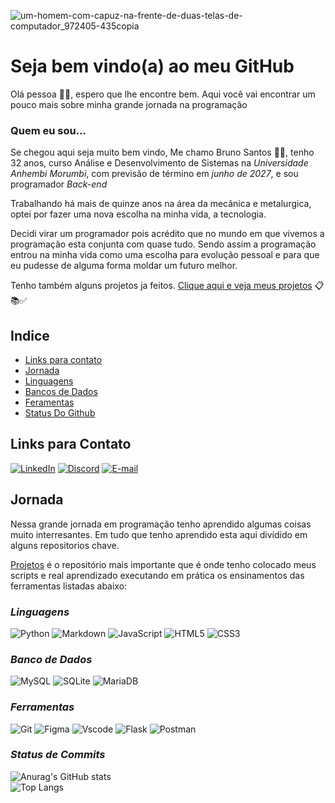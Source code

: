 ![um-homem-com-capuz-na-frente-de-duas-telas-de-computador_972405-435copia](https://github.com/user-attachments/assets/f5db77a7-af6c-4ae3-93f5-8983fa3b5adb)

# Seja bem vindo(a) ao meu GitHub

Olá pessoa :wave:&#127998;, espero que lhe encontre bem.
Aqui você vai encontrar um pouco mais sobre minha grande jornada na programação

### Quem eu sou...
Se chegou aqui seja muito bem vindo, Me chamo Bruno Santos &#129489;&#127998;, tenho 32 anos, curso Análise e Desenvolvimento de Sistemas na _*Universidade Anhembi Morumbi*_, com previsão de término em _junho de 2027_, e sou programador *Back-end*

Trabalhando há mais de quinze anos na área da mecânica e metalurgica, optei por fazer uma nova escolha na minha vida, a tecnologia.  

Decidi virar um programador pois acrédito que no mundo em que vivemos a programação esta conjunta com quase tudo.
Sendo assim a programação entrou na minha vida como uma escolha para evolução pessoal e para que eu pudesse de alguma forma moldar um futuro melhor.  

Tenho também alguns projetos ja feitos. [Clique aqui e veja meus projetos](https://github.com/bruunovsanttos/Portifolio) 📋📚✅

## Indice
* [Links para contato](https://github.com/bruunovsanttos#links-para-contato)
* [Jornada](https://github.com/bruunovsanttos#jornada)
* [Linguagens](https://github.com/bruunovsanttos#linguagens)
* [Bancos de Dados](https://github.com/bruunovsanttos#banco-de-dados)
* [Feramentas](https://github.com/bruunovsanttos#ferramentas)
* [Status Do Github](https://github.com/bruunovsanttos#status-de-commits)

## **Links para Contato**

[![LinkedIn](https://img.shields.io/badge/LinkedIn-0077B5?style=for-the-badge&logo=linkedin&logoColor=white)](https://www.linkedin.com/in/brunovieirasantos/)
[![Discord](https://img.shields.io/badge/Discord-7289DA?style=for-the-badge&logo=discord&logoColor=white)](https://discord.com/channels/@brunovsanttos/)
[![E-mail](https://img.shields.io/badge/-Email-000?style=for-the-badge&logo=microsoft-outlook&logoColor=007BFF)](mailto:bruno-vieira-santos@hotmail.com)

## **Jornada**

Nessa grande jornada em programação tenho aprendido algumas coisas muito interresantes.
Em tudo que tenho aprendido esta aqui divídido em alguns repositorios chave. 

[Projetos](https://github.com/bruunovsanttos/Portfolio-de-Projetos) é o repositório mais importante que é onde tenho colocado meus scripts e real aprendizado executando em prática os ensinamentos das ferramentas listadas abaixo:

### _**Linguagens**_
![Python](https://img.shields.io/badge/python-3670A0?style=for-the-badge&logo=python&logoColor=ffdd54)
 ![Markdown](https://img.shields.io/badge/Markdown-000?style=for-the-badge&logo=markdown) ![JavaScript](https://img.shields.io/badge/JavaScript-F7DF1E?style=for-the-badge&logo=javascript&logoColor=black) ![HTML5](https://img.shields.io/badge/HTML5-E34F26?style=for-the-badge&logo=html5&logoColor=white) ![CSS3](https://img.shields.io/badge/CSS3-1572B6?style=for-the-badge&logo=css3&logoColor=white)

### _**Banco de Dados**_
![MySQL](https://img.shields.io/badge/MySQL-00000F?style=for-the-badge&logo=mysql&logoColor=white) ![SQLite](https://img.shields.io/badge/SQLite-000?style=for-the-badge&logo=sqlite&logoColor=07405E) ![MariaDB](https://img.shields.io/badge/MariaDB-003545?style=for-the-badge&logo=mariadb&logoColor=white)

### _**Ferramentas**_

![Git](https://img.shields.io/badge/GIT-E44C30?style=for-the-badge&logo=git&logoColor=white)
![Figma](https://img.shields.io/badge/Figma-696969?style=for-the-badge&logo=figma&logoColor=figma)
![Vscode](https://img.shields.io/badge/Vscode-007ACC?style=for-the-badge&logo=visual-studio-code&logoColor=white)
![Flask](https://img.shields.io/badge/flask-%23000.svg?style=for-the-badge&logo=flask&logoColor=white) ![Postman](https://img.shields.io/badge/Postman-FF6C37.svg?style=for-the-badge&logo=Postman&logoColor=white)

### _**Status de Commits**_

![Anurag's GitHub stats](https://github-readme-stats.vercel.app/api?username=bruunovsanttos&theme=graywhite_icons=true)  
![Top Langs](https://github-readme-stats.vercel.app/api/top-langs/?username=bruunovsanttos&layout=compact)

















